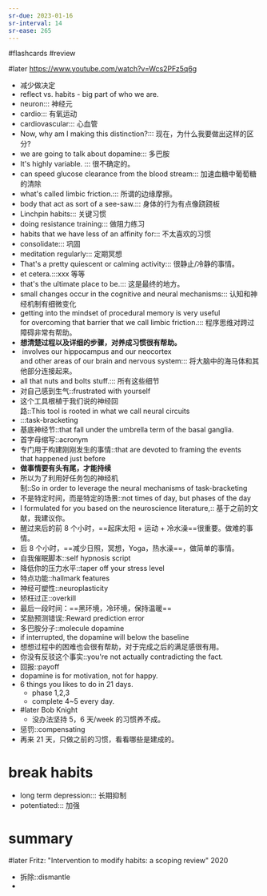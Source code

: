 ```yaml
---
sr-due: 2023-01-16
sr-interval: 14
sr-ease: 265
---
```


#flashcards 
#review

#later https://www.youtube.com/watch?v=Wcs2PFz5q6g
- 减少做决定
- reflect  vs. habits - big part of who we are.
- neuron::: 神经元 <!--SR:!2023-01-22,17,245!2023-01-17,13,245-->
- cardio::: 有氧运动 <!--SR:!2023-01-12,10,250!2023-01-14,4,205-->
- cardiovascular::: 心血管 <!--SR:!2023-01-22,13,210!2023-01-14,3,165-->
- Now, why am I making this distinction?::: 现在，为什么我要做出这样的区分? <!--SR:!2023-01-14,12,250!2023-01-26,17,225-->
- we are going to talk about dopamine::: 多巴胺 <!--SR:!2023-01-13,11,250!2023-01-14,4,230-->
- It's highly variable. ::: 很不确定的。 <!--SR:!2023-01-20,15,245!2023-01-16,10,205-->
- can speed glucose clearance from the blood stream::: 加速血糖中葡萄糖的清除 <!--SR:!2023-02-01,21,230!2023-01-31,20,225-->
- what's called limbic friction.::: 所谓的边缘摩擦。 <!--SR:!2023-01-14,12,250!2023-01-21,12,205-->
- body that act as sort of a see-saw.::: 身体的行为有点像跷跷板 <!--SR:!2023-01-18,14,245!2023-01-27,18,225-->
- Linchpin habits::: 关键习惯 <!--SR:!2023-01-18,14,245!2023-01-17,8,185-->
- doing resistance training::: 做阻力练习 <!--SR:!2023-01-30,20,250!2023-01-31,22,245-->
- habits that we have less of an affinity for::: 不太喜欢的习惯 <!--SR:!2023-01-14,12,250!2023-01-12,1,130-->
- consolidate::: 巩固 <!--SR:!2023-01-14,12,250!2023-01-15,13,265-->
- meditation regularly::: 定期冥想 <!--SR:!2023-02-01,23,265!2023-01-24,15,225-->
- That's a pretty quiescent or calming activity::: 很静止/冷静的事情。 <!--SR:!2023-01-16,12,245!2023-01-15,12,245-->
- et cetera.:::xxx 等等 <!--SR:!2023-01-13,11,245!2023-01-28,18,225-->
- that's the ultimate place to be.::: 这是最终的地方。 <!--SR:!2023-01-26,16,230!2023-01-24,15,225-->
- small changes occur in the cognitive and neural mechanisms::: 认知和神经机制有细微变化 <!--SR:!2023-01-15,12,245!2023-01-16,10,205-->
- getting into the mindset of procedural memory is very useful for overcoming that barrier that we call limbic friction.::: 程序思维对跨过障碍非常有帮助。 <!--SR:!2023-01-13,11,250!2023-01-15,12,245-->
- **想清楚过程以及详细的步骤，对养成习惯很有帮助。**
-  involves our hippocampus and our neocortex and other areas of our brain and nervous system::: 将大脑中的海马体和其他部分连接起来。 <!--SR:!2023-01-25,16,210!2023-01-15,9,185-->
- all that nuts and bolts stuff.::: 所有这些细节 <!--SR:!2023-01-15,13,265!2023-01-15,9,185-->
- 对自己感到生气::frustrated with yourself <!--SR:!2023-01-22,13,192-->
- 这个工具根植于我们说的神经回路::This tool is rooted in what we call neural circuits <!--SR:!2023-01-13,10,232-->
- :::task-bracketing <!--SR:!2023-01-30,21,252!2023-01-16,12,232-->
- 基底神经节::that fall under the umbrella term of the basal ganglia. <!--SR:!2023-01-18,9,192-->
- 首字母缩写::acronym <!--SR:!2023-01-15,6,152-->
- 专门用于构建刚刚发生的事情::that are devoted to framing the events that happened just before <!--SR:!2023-01-14,2,152-->
- **做事情要有头有尾，才能持续**
- 所以为了利用好任务包的神经机制::So in order to leverage the neural mechanisms of task-bracketing <!--SR:!2023-01-23,14,212-->
- 不是特定时间，而是特定的场景::not times of day, but phases of the day <!--SR:!2023-01-20,15,232-->
- I formulated for you based on the neuroscience literature,:: 基于之前的文献，我建议你。 <!--SR:!2023-01-17,13,232-->
- 醒过来后的前 8 个小时，==起床太阳 + 运动 + 冷水澡==很重要。做难的事情。
- 后 8 个小时，==减少日照，冥想，Yoga，热水澡==，做简单的事情。
- 自我催眠脚本::self hypnosis script <!--SR:!2023-01-13,3,152-->
- 降低你的压力水平::taper off your stress level <!--SR:!2023-01-22,13,192-->
- 特点功能::hallmark features <!--SR:!2023-01-16,4,130-->
- 神经可塑性::neuroplasticity <!--SR:!2023-01-19,10,192-->
- 矫枉过正::overkill <!--SR:!2023-01-14,12,232-->
- 最后一段时间：==黑环境，冷环境，保持温暖==
- 奖励预测错误::Reward prediction error <!--SR:!2023-01-18,14,232-->
- 多巴胺分子::molecule dopamine <!--SR:!2023-01-19,10,192-->
- if interrupted, the dopamine will below the baseline
- 想想过程中的困难也会很有帮助，对于完成之后的满足感很有用。
- 你没有反驳这个事实::you're not actually contradicting the fact. <!--SR:!2023-01-14,3,167-->
- 回报::payoff <!--SR:!2023-01-21,12,207-->
- dopamine is for motivation, not for happy.
- 6 things you likes to do in 21 days.
	- phase 1,2,3
	- complete 4~5 every day.
- #later Bob Knight
	- 没办法坚持 5，6 天/week 的习惯养不成。
- 惩罚::compensating <!--SR:!2023-01-14,2,147-->
- 再来 21 天，只做之前的习惯，看看哪些是建成的。
# break habits
- long term depression::: 长期抑制 <!--SR:!2023-01-29,19,227!2023-01-27,18,227-->
- potentiated::: 加强 <!--SR:!2023-01-19,7,187!2023-01-14,5,187-->

# summary
#later Fritz: "Intervention to modify habits: a scoping review"      2020


- 拆除::dismantle <!--SR:!2023-01-16,4,147-->
- 


